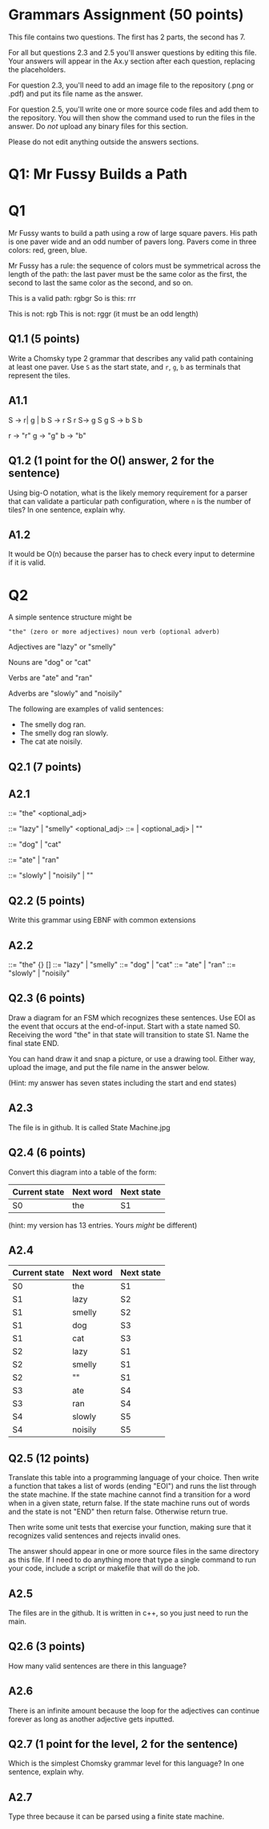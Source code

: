 # Grammars Assignment (50 points)

This file contains two questions. The first has 2 parts, the second has 7.

For all but questions 2.3 and 2.5 you'll answer questions by editing this file.
Your answers will appear in the Ax.y section after each question, replacing the
placeholders.

For question 2.3, you'll need to add an image file to the repository (.png or
.pdf) and put its file name as the answer.

For question 2.5, you'll write one or more source code files and add them to the
repository. You will then show the command used to run the files in the answer.
Do _not_ upload any binary files for this section.

Please do not edit anything outside the answers sections.


# Q1: Mr Fussy Builds a Path

# Q1

Mr Fussy wants to build a path using a row of large square pavers. His path is
one paver wide and an odd number of pavers long. Pavers come in three colors:
red, green, blue.

Mr Fussy has a rule: the sequence of colors must be symmetrical across the
length of the path: the last paver must be the same color as the first, the
second to last the same color as the second, and so on.

This is a valid path:  rgbgr
So is this: rrr

This is not: rgb
This is not: rggr    (it must be an odd length)

## Q1.1  (5 points)

Write a Chomsky type 2 grammar that describes any valid path containing at
least one paver. Use `S` as the start state, and `r`, `g`, `b` as terminals that
represent the tiles.

## A1.1

S -> r| g | b
S -> r S r
S-> g S g
S -> b S b

r -> "r"
g -> "g"
b -> "b" 

## Q1.2  (1 point for the O() answer, 2 for the sentence)

Using big-O notation, what is the likely memory requirement for a parser that
can validate a particular path configuration, where `n` is the number of tiles?
In one sentence, explain why.

## A1.2

It would be O(n) because the parser has to check every input to determine if it is valid.


# Q2

A simple sentence structure might be

    "the" (zero or more adjectives) noun verb (optional adverb)

Adjectives are "lazy" or "smelly"

Nouns are "dog" or "cat"

Verbs are "ate" and "ran"

Adverbs are "slowly" and "noisily"

The following are examples of valid sentences:

* The smelly dog ran.
* The smelly dog ran slowly.
* The cat ate noisily.

## Q2.1 (7 points)



## A2.1

<sentence> ::= "the" <optional_adj> <noun> <verb> <adverb>

<adj> ::= "lazy" | "smelly" 
<optional_adj> ::= <adJ> | <adj> <optional_adj> | ""

<noun> ::= "dog" | "cat"

<verb> ::= "ate" | "ran"

<adverb> ::= "slowly" | "noisily" | ""


## Q2.2 (5 points)

Write this grammar using EBNF with common extensions

## A2.2

<sentence> ::= "the" {<adj>} <noun> <verb> [<adverb>]
<adjective> ::= "lazy" | "smelly"
<noun> ::= "dog" | "cat"
<verb> ::= "ate" | "ran"
<adverb> ::= "slowly" | "noisily"


## Q2.3 (6 points)

  Draw a diagram for an FSM which recognizes these sentences. Use EOI as the
  event that occurs at the end-of-input. Start with a state named S0. Receiving
  the word "the" in that state will transition to state S1. Name the final state
  END.

  You can hand draw it and snap a picture, or use a drawing tool. Either way,
  upload the image, and put the file name in the answer below.

  (Hint: my answer has seven states including the start and end states)


## A2.3

The file is in github. It is called State Machine.jpg


## Q2.4 (6 points)

Convert this diagram into a table of the form:

Current state | Next word | Next state
--------------|-----------|-----------
    S0        |    the    |     S1

(hint: my version has 13 entries. Yours _might_ be different)

## A2.4

Current state | Next word | Next state
--------------|-----------|-----------
    S0        |    the    |     S1
    S1        |   lazy    |     S2
    S1        |   smelly  |     S2
    S1        |   dog     |     S3
    S1        |   cat     |     S3
    S2        |   lazy    |     S1
    S2        |   smelly  |     S1
    S2        |   ""      |     S1
    S3        |   ate     |     S4
    S3        |   ran     |     S4
    S4        |   slowly  |     S5
    S4        |   noisily |     S5


## Q2.5 (12 points)

Translate this table into a programming language of your choice. Then write a
function that takes a list of words (ending "EOI") and runs the list through the
state machine. If the state machine cannot find a transition for a word when in
a given state, return false. If the state machine runs out of words and the
state is not "END" then return false. Otherwise return true.

Then write some unit tests that exercise your function, making sure that it
recognizes valid sentences and rejects invalid ones.

The answer should appear in one or more source files in the same directory as
this file. If I need to do anything more that type a single command to run your
code, include a script or makefile that will do the job.

## A2.5

The files are in the github. It is written in c++, so you just need to run the main.


## Q2.6 (3 points)

How many valid sentences are there in this language?

## A2.6

There is an infinite amount because the loop for the adjectives can continue forever as long as another adjective gets inputted.


## Q2.7 (1 point for the level, 2 for the sentence)

Which is the simplest Chomsky grammar level for this language? In one sentence,
explain why.

## A2.7

Type three because it can be parsed using a finite state machine.
